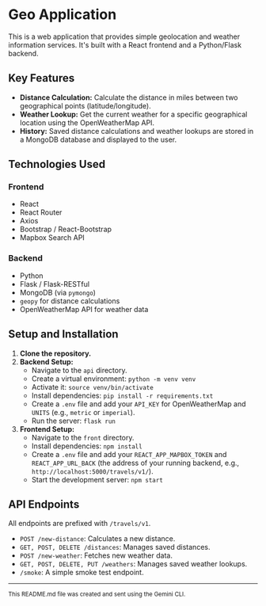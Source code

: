 # Geo Application

This is a web application that provides simple geolocation and weather information services. It's built with a React frontend and a Python/Flask backend.

## Key Features

*   **Distance Calculation:** Calculate the distance in miles between two geographical points (latitude/longitude).
*   **Weather Lookup:** Get the current weather for a specific geographical location using the OpenWeatherMap API.
*   **History:** Saved distance calculations and weather lookups are stored in a MongoDB database and displayed to the user.

## Technologies Used

### Frontend

*   React
*   React Router
*   Axios
*   Bootstrap / React-Bootstrap
*   Mapbox Search API

### Backend

*   Python
*   Flask / Flask-RESTful
*   MongoDB (via `pymongo`)
*   `geopy` for distance calculations
*   OpenWeatherMap API for weather data

## Setup and Installation

1.  **Clone the repository.**
2.  **Backend Setup:**
    *   Navigate to the `api` directory.
    *   Create a virtual environment: `python -m venv venv`
    *   Activate it: `source venv/bin/activate`
    *   Install dependencies: `pip install -r requirements.txt`
    *   Create a `.env` file and add your `API_KEY` for OpenWeatherMap and `UNITS` (e.g., `metric` or `imperial`).
    *   Run the server: `flask run`
3.  **Frontend Setup:**
    *   Navigate to the `front` directory.
    *   Install dependencies: `npm install`
    *   Create a `.env` file and add your `REACT_APP_MAPBOX_TOKEN` and `REACT_APP_URL_BACK` (the address of your running backend, e.g., `http://localhost:5000/travels/v1/`).
    *   Start the development server: `npm start`

## API Endpoints

All endpoints are prefixed with `/travels/v1`.

*   `POST /new-distance`: Calculates a new distance.
*   `GET, POST, DELETE /distances`: Manages saved distances.
*   `POST /new-weather`: Fetches new weather data.
*   `GET, POST, DELETE, PUT /weathers`: Manages saved weather lookups.
*   `/smoke`: A simple smoke test endpoint.

---
<small>This README.md file was created and sent using the Gemini CLI.</small>